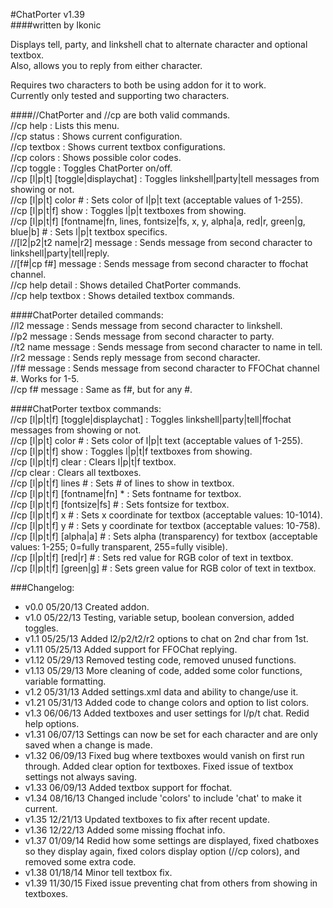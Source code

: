 #ChatPorter v1.39  
####written by Ikonic  

Displays tell, party, and linkshell chat to alternate character and optional textbox.  
Also, allows you to reply from either character.  

Requires two characters to both be using addon for it to work.  
Currently only tested and supporting two characters.  

####//ChatPorter and //cp are both valid commands.  
//cp help : Lists this menu.  
//cp status : Shows current configuration.  
//cp textbox : Shows current textbox configurations.  
//cp colors : Shows possible color codes.  
//cp toggle : Toggles ChatPorter on/off.  
//cp [l|p|t] [toggle|displaychat] : Toggles linkshell|party|tell messages from showing or not.  
//cp [l|p|t] color # : Sets color of l|p|t text (acceptable values of 1-255).  
//cp [l|p|t|f] show : Toggles l|p|t textboxes from showing.  
//cp [l|p|t|f] [fontname|fn, lines, fontsize|fs, x, y, alpha|a, red|r, green|g, blue|b] # : Sets l|p|t textbox specifics.  
//[l2|p2|t2 name|r2] message : Sends message from second character to linkshell|party|tell|reply.  
//[f#|cp f#] message : Sends message from second character to ffochat channel.  
//cp help detail : Shows detailed ChatPorter commands.  
//cp help textbox : Shows detailed textbox commands.  

####ChatPorter detailed commands:  
//l2 message : Sends message from second character to linkshell.  
//p2 message : Sends message from second character to party.  
//t2 name message : Sends message from second character to name in tell.  
//r2 message : Sends reply message from second character.  
//f# message : Sends message from second character to FFOChat channel #. Works for 1-5.  
//cp f# message : Same as f#, but for any #.  

####ChatPorter textbox commands:  
//cp [l|p|t|f] [toggle|displaychat] : Toggles linkshell|party|tell|ffochat messages from showing or not.  
//cp [l|p|t] color # : Sets color of l|p|t text (acceptable values of 1-255).  
//cp [l|p|t|f] show : Toggles l|p|t|f textboxes from showing.  
//cp [l|p|t|f] clear : Clears l|p|t|f textbox.  
//cp clear : Clears all textboxes.  
//cp [l|p|t|f] lines # : Sets # of lines to show in textbox.  
//cp [l|p|t|f] [fontname|fn] * : Sets fontname for textbox.  
//cp [l|p|t|f] [fontsize|fs] # : Sets fontsize for textbox.  
//cp [l|p|t|f] x # : Sets x coordinate for textbox (acceptable values: 10-1014).  
//cp [l|p|t|f] y # : Sets y coordinate for textbox (acceptable values: 10-758).  
//cp [l|p|t|f] [alpha|a] # : Sets alpha (transparency) for textbox (acceptable values: 1-255; 0=fully transparent, 255=fully visible).  
//cp [l|p|t|f] [red|r] # : Sets red value for RGB color of text in textbox.  
//cp [l|p|t|f] [green|g] # : Sets green value for RGB color of text in textbox.  

###Changelog:  
* v0.0  05/20/13 Created addon.  
* v1.0  05/22/13 Testing, variable setup, boolean conversion, added toggles.  
* v1.1  05/25/13 Added l2/p2/t2/r2 options to chat on 2nd char from 1st.  
* v1.11 05/25/13 Added support for FFOChat replying.  
* v1.12 05/29/13 Removed testing code, removed unused functions.  
* v1.13 05/29/13 More cleaning of code, added some color functions, variable formatting.  
* v1.2  05/31/13 Added settings.xml data and ability to change/use it.  
* v1.21 05/31/13 Added code to change colors and option to list colors.  
* v1.3  06/06/13 Added textboxes and user settings for l/p/t chat.  Redid help options.  
* v1.31 06/07/13 Settings can now be set for each character and are only saved when a change is made.  
* v1.32 06/09/13 Fixed bug where textboxes would vanish on first run through.  Added clear option for textboxes.  Fixed issue of textbox settings not always saving.  
* v1.33 06/09/13 Added textbox support for ffochat.  
* v1.34 08/16/13 Changed include 'colors' to include 'chat' to make it current.  
* v1.35 12/21/13 Updated textboxes to fix after recent update.  
* v1.36 12/22/13 Added some missing ffochat info.  
* v1.37 01/09/14 Redid how some settings are displayed, fixed chatboxes so they display again, fixed colors display option (//cp colors), and removed some extra code.  
* v1.38 01/18/14 Minor tell textbox fix.  
* v1.39 11/30/15 Fixed issue preventing chat from others from showing in textboxes.  
